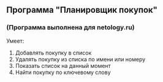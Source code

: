 ## Программа "Планировщик покупок" ##
### (Программа выполнена для netology.ru) ###

Умеет:
1. Добавлять покупку в список
2. Удалять покупку из списка по имени или номеру
3. Показать список на данный момент
4. Найти покупку по ключевому слову


